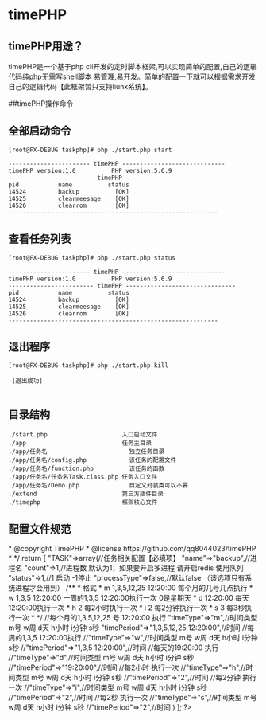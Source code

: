 # timePHP

## timePHP用途？
timePHP是一个基于php cli开发的定时脚本框架,可以实现简单的配置,自己的逻辑代码纯php无需写shell脚本
易管理,易开发。简单的配置一下就可以根据需求开发自己的逻辑代码【此框架暂只支持liunx系统】。

##timePHP操作命令

## 全部启动命令

```
[root@FX-DEBUG taskphp]# php ./start.php start

----------------------- timePHP -----------------------------
timePHP version:1.0          PHP version:5.6.9
------------------------ timePHP -------------------------------
pid           name          status
14524         backup          [OK] 
14525         clearmeesage    [OK] 
14526         clearrom        [OK] 
-----------------------------------------------------------

```

## 查看任务列表

```
[root@FX-DEBUG taskphp]# php ./start.php status

----------------------- timePHP -----------------------------
timePHP version:1.0          PHP version:5.6.9
------------------------ timePHP -------------------------------
pid           name          status
14524         backup          [OK] 
14525         clearmeesage    [OK] 
14526         clearrom        [OK] 
-----------------------------------------------------------

```
## 退出程序

```
[root@FX-DEBUG taskphp]# php ./start.php kill  

 [退出成功] 
 
``` 

## 目录结构

```
./start.php						入口启动文件
./app							任务主目录
./app/任务名						独立任务目录			
./app/任务名/config.php			该任务的配置文件	 
./app/任务名/function.php			该任务的函数
./app/任务名/任务名Task.class.php	任务入口文件
./app/任务名/Demo.php				自定义封装类可以不要	
./extend						第三方插件目录
./timephp						框架核心文件

```

## 配置文件规范

<?php 
/**
 * 配置文件
 * @author     村长<8044023@qq.com>
 * @copyright  TimePHP
 * @license    https://github.com/qq8044023/timePHP
 *   */
return [
    "TASK"=>array(//任务相关配置【必填项】
        "name"=>"backup",//进程名
        "count"=>1,//进程数 默认为1，如果要开启多进程 请开启redis 使用队列
        "status"=>1,//1 启动 -1停止
        "processType"=>false,//默认false  （该选项只有系统进程才会用到）
        /**
         * 格式
         * m    1,3,5,12,25 12:20:00      每个月的几号几点执行
         * w    1,3,5 12:20:00      一周的1,3,5 12:20:00执行一次     0是星期天
         * d    12:20:00            每天12:20:00执行一次
         * h    2                   每2小时执行一次
         * i    2                   每2分钟执行一次
         * s    3                   每3秒执行一次
         *   */
        //每个月的1,3,5,12,25 号 12:20:00	 执行
        "timeType"=>"m",//时间类型  m号  w周  d天  h小时     i分钟 s秒
        "timePeriod"=>"1,3,5,12,25 12:20:00",//时间
        //每周的1,3,5 12:20:00执行
        //"timeType"=>"w",//时间类型  m号  w周  d天  h小时     i分钟 s秒
        //"timePeriod"=>"1,3,5 12:20:00",//时间
        //每天的19:20:00	执行
        //"timeType"=>"d",//时间类型  m号  w周  d天  h小时     i分钟 s秒
        //"timePeriod"=>"19:20:00",//时间
        //每2小时	执行一次
        //"timeType"=>"h",//时间类型  m号  w周  d天  h小时     i分钟 s秒
        //"timePeriod"=>"2",//时间
        //每2分钟	执行一次
        //"timeType"=>"i",//时间类型  m号  w周  d天  h小时     i分钟 s秒
        //"timePeriod"=>"2",//时间
        //每2秒	执行一次
        //"timeType"=>"s",//时间类型  m号  w周  d天  h小时     i分钟 s秒
        //"timePeriod"=>"2",//时间
    )
];
?>

```

